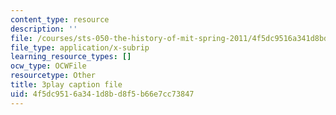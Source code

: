 ```yaml
---
content_type: resource
description: ''
file: /courses/sts-050-the-history-of-mit-spring-2011/4f5dc9516a341d8bd8f5b66e7cc73847_Fw92I_zpmRU.srt
file_type: application/x-subrip
learning_resource_types: []
ocw_type: OCWFile
resourcetype: Other
title: 3play caption file
uid: 4f5dc951-6a34-1d8b-d8f5-b66e7cc73847
---
```

